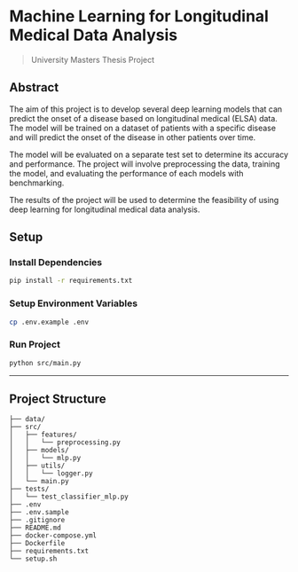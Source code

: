 # Machine Learning for Longitudinal Medical Data Analysis
> University Masters Thesis Project
## Abstract
The aim of this project is to develop several deep learning models that can predict the onset of a disease based on longitudinal medical (ELSA) data. The model will be trained on a dataset of patients with a specific disease and will predict the onset of the disease in other patients over time.

The model will be evaluated on a separate test set to determine its accuracy and performance. The project will involve preprocessing the data, training the model, and evaluating the performance of each models with benchmarking.

The results of the project will be used to determine the feasibility of using deep learning for longitudinal medical data analysis.

## Setup
### Install Dependencies
```sh
pip install -r requirements.txt
```
### Setup Environment Variables
```sh
cp .env.example .env
```
### Run Project
```sh
python src/main.py
```
----
## Project Structure
```
├── data/
├── src/
│   ├── features/
│   │   └── preprocessing.py
│   ├── models/
│   │   └── mlp.py
│   ├── utils/
│   │   └── logger.py
│   └── main.py
├── tests/
│   └── test_classifier_mlp.py
├── .env
├── .env.sample
├── .gitignore
├── README.md
├── docker-compose.yml
├── Dockerfile
├── requirements.txt
└── setup.sh
```